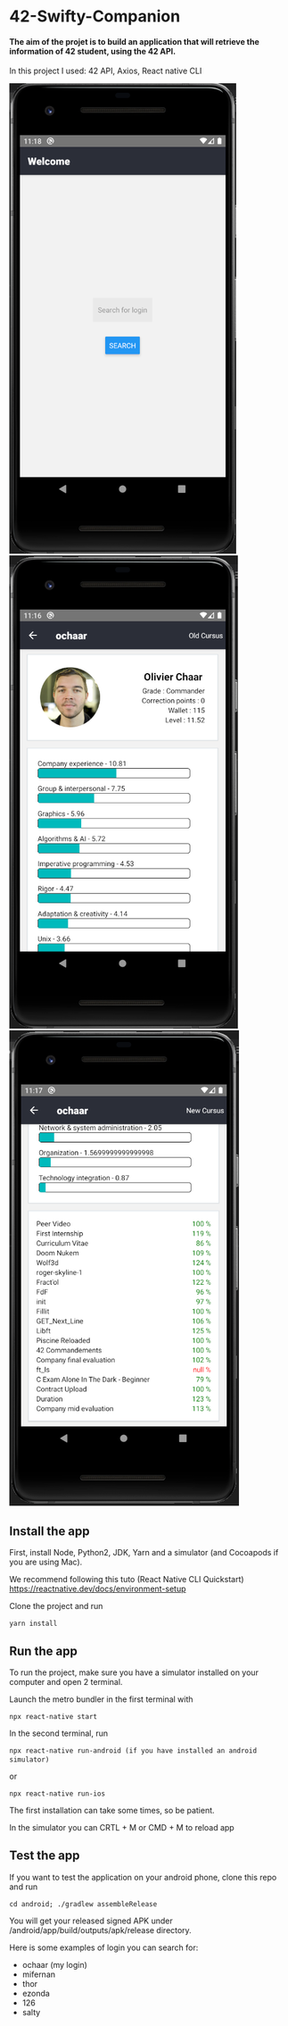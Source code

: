 # 42-Swifty-Companion
#### The aim of the projet is to build an application that will retrieve the information of 42 student, using the 42 API.

In this project I used: 42 API, Axios, React native CLI


![Home Page](screenshot4.png)
![My Profile](screenshot1.png)
![Project mark](screenshot3.png)

## Install the app

First, install  Node, Python2, JDK, Yarn and a simulator (and Cocoapods if you are using Mac).

We recommend following this tuto (React Native CLI Quickstart) https://reactnative.dev/docs/environment-setup


Clone the project and run

```
yarn install
```

## Run the app

To run the project, make sure you have a simulator installed on your computer and open 2 terminal.

Launch the metro bundler in the first terminal with

```
npx react-native start
```

In the second terminal, run

```
npx react-native run-android (if you have installed an android simulator)
```

or

```
npx react-native run-ios
```
The first installation can take some times, so be patient.

In the simulator you can CRTL + M or CMD + M to reload app

## Test the app

If you want to test the application on your android phone, clone this repo and run

```
cd android; ./gradlew assembleRelease
```

You will get your released signed APK under /android/app/build/outputs/apk/release directory.

Here is some examples of login you can search for:

- ochaar (my login)
- mifernan
- thor
- ezonda
- 126
- salty
